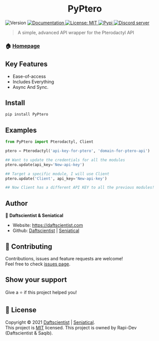 <h1 align="center">PyPtero</h1>
<p>
  <img alt="Version" src="https://img.shields.io/badge/version-0.2.5-blue.svg?cacheSeconds=2592000" />
  <a href="https://PyPtero.readthedocs.io" target="_blank">
    <img alt="Documentation" src="https://img.shields.io/badge/documentation-yes-brightgreen.svg" />
  </a>
  <a href="https://github.com/Rapi-Dev/PyPtero/blob/main/LICENSE" target="_blank">
    <img alt="License: MIT" src="https://img.shields.io/badge/License-MIT-yellow.svg" />
  </a>
  <a href="https://pypi.org/project/PyPtero" target="_blank">
    <img alt="Pypi" src="https://raster.shields.io/badge/Package-PyPi-informational.svg" />
  </a>
  <a href="https://discord.gg/4haKeuFn" target="_blank">
    <img alt="Discord server" src="https://discord.com/api/guilds/839184636948774963/embed.png" />
  </a>
</p>

> A simple, advanced API wrapper for the Pterodactyl API

### 🏠 [Homepage](https://pyptero.readthedocs.io)

## Key Features
- Ease-of-access
- Includes Everything
- Async And Sync.

## Install

```sh
pip install PyPtero
```

## Examples
```py
from PyPtero import Pterodactyl, Client

ptero = Pterodactyl('api-key-for-ptero', 'domain-for-ptero-api')

## Want to update the credentials for all the modules
ptero.update(api_key='New-api-key')

## Target a specific module, I will use Client
ptero.update('Client', api_key='New-api-key')

## Now Client has a different API KEY to all the previous modules!
```

## Author

👤 **Daftscientist & Seniatical**

* Website: https://daftscientist.com
* Github: [Daftscientist](https://github.com/Daftscientist) | [Seniatical](https://github.com/Seniatical)

## 🤝 Contributing

Contributions, issues and feature requests are welcome!<br />Feel free to check [issues page](https://github.com/Rapi-Dev/PyPtero/issues). 

## Show your support

Give a ⭐️ if this project helped you!

## 📝 License

Copyright © 2021 [Daftscientist](https://github.com/Daftscientist) | [Seniatical](https://github.com/Seniatical).<br />
This project is [MIT](https://github.com/Rapi-Dev/PyPtero/blob/main/LICENSE) licensed.
This project is owned by Rapi-Dev (Daftscientist & Saqib).
